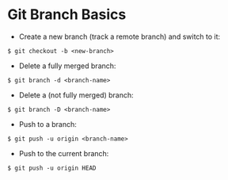 # Git Branch Basics

* Create a new branch (track a remote branch) and switch to it:

```console
$ git checkout -b <new-branch>
```

* Delete a fully merged branch:

```console
$ git branch -d <branch-name>
```

* Delete a (not fully merged) branch:

```console
$ git branch -D <branch-name>
```

* Push to a branch:

```console
$ git push -u origin <branch-name>
```

* Push to the current branch:

```console
$ git push -u origin HEAD
```
